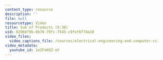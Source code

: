 ```yaml
---
content_type: resource
description: ''
file: null
resourcetype: Video
title: Sum of Products (9:38)
uid: 82066f9b-0b78-79fc-7545-c9fef6f74a10
video_files:
  video_captions_file: /courses/electrical-engineering-and-computer-science/6-004-computation-structures-spring-2017/c4/c4s2/sum-of-products-9-38-/1eIFnKOZ-oY.vtt
video_metadata:
  youtube_id: 1eIFnKOZ-oY
---
```

